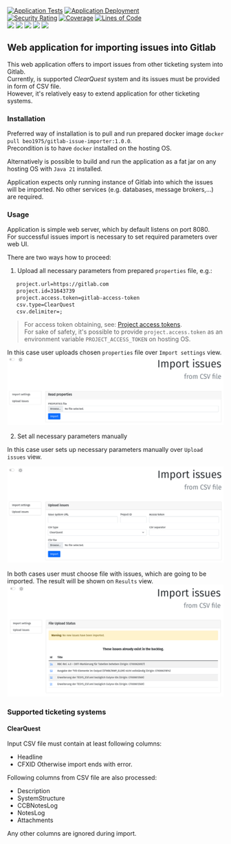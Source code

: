[![Application Tests](https://github.com/BranislavBeno/GitLab-Issue-Importer/actions/workflows/03-run-tests.yml/badge.svg)](https://github.com/BranislavBeno/GitLab-Issue-Importer/actions/workflows/03-run-tests.yml)
[![Application Deployment](https://github.com/BranislavBeno/GitLab-Issue-Importer/actions/workflows/04-build-and-deploy-application.yml/badge.svg)](https://github.com/BranislavBeno/GitLab-Issue-Importer/actions/workflows/04-build-and-deploy-application.yml)  
[![Security Rating](https://sonarcloud.io/api/project_badges/measure?project=BranislavBeno_GitlabIssueImporter&metric=security_rating)](https://sonarcloud.io/summary/new_code?id=BranislavBeno_GitlabIssueImporter)
[![Coverage](https://sonarcloud.io/api/project_badges/measure?project=BranislavBeno_GitlabIssueImporter&metric=coverage)](https://sonarcloud.io/summary/new_code?id=BranislavBeno_GitlabIssueImporter)
[![Lines of Code](https://sonarcloud.io/api/project_badges/measure?project=BranislavBeno_GitlabIssueImporter&metric=ncloc)](https://sonarcloud.io/summary/new_code?id=BranislavBeno_GitlabIssueImporter)  
[![](https://img.shields.io/badge/Java-21-blue)](/app/build.gradle.kts)
[![](https://img.shields.io/badge/Spring%20Boot-3.2.3-blue)](/app/build.gradle.kts)
[![](https://img.shields.io/badge/Testcontainers-1.19.6-blue)](/app/build.gradle.kts)
[![](https://img.shields.io/badge/Gradle-8.6-blue)](/gradle/wrapper/gradle-wrapper.properties)
[![](https://img.shields.io/badge/License-MIT-blue.svg)](https://opensource.org/licenses/MIT)

## Web application for importing issues into Gitlab

This web application offers to import issues from other ticketing system into Gitlab.  
Currently, is supported *ClearQuest* system and its issues must be provided in form of CSV file.  
However, it's relatively easy to extend application for other ticketing systems.

### Installation
Preferred way of installation is to pull and run prepared docker image `docker pull beo1975/gitlab-issue-importer:1.0.0`.  
Precondition is to have `docker` installed on the hosting OS.

Alternatively is possible to build and run the application as a fat jar on any hosting OS with `Java 21` installed.

Application expects only running instance of Gitlab into which the issues will be imported.
No other services (e.g. databases, message brokers,...) are required.

### Usage
Application is simple web server, which by default listens on port 8080.  
For successful issues import is necessary to set required parameters over web UI.

There are two ways how to proceed:
1. Upload all necessary parameters from prepared `properties` file, e.g.:
``` properties
   project.url=https://gitlab.com
   project.id=31643739
   project.access.token=gitlab-access-token
   csv.type=ClearQuest
   csv.delimiter=;
```

> For access token obtaining, see: [Project access tokens](https://docs.gitlab.com/ee/user/project/settings/project_access_tokens.html).  
> For sake of safety, it's possible to provide `project.access.token` as an environment variable `PROJECT_ACCESS_TOKEN` on hosting OS.

In this case user uploads chosen `properties` file over `Import settings` view.
![](docs/images/uploadProperties.png)

2. Set all necessary parameters manually

In this case user sets up necessary parameters manually over `Upload issues` view.

![](docs/images/uploadIssues.png)

In both cases user must choose file with issues, which are going to be imported.
The result will be shown on `Results` view.
![](docs/images/uploadIssuesResult.png)

### Supported ticketing systems
#### ClearQuest
Input CSV file must contain at least following columns:
- Headline
- CFXID
Otherwise import ends with error.

Following columns from CSV file are also processed:
- Description
- SystemStructure
- CCBNotesLog
- NotesLog
- Attachments

Any other columns are ignored during import.
